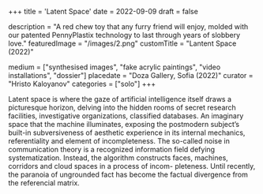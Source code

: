 +++
title = 'Latent Space'
date = 2022-09-09
draft = false

description = "A red chew toy that any furry friend will enjoy, molded with our patented PennyPlastix technology to last through years of slobbery love."
featuredImage = "/images/2.png"
customTitle = "Lantent Space (2022)"

medium = ["synthesised images", "fake acrylic paintings", "video installations", "dossier"]
placedate = "Doza Gallery, Sofia (2022)"
curator = "Hristo Kaloyanov"
categories = ["solo"]
+++

Latent space is where the gaze of artificial intelligence itself draws a picturesque horizon, delving into the hidden rooms of secret research facilities, investigative organizations, classified databases. An imaginary space that the machine illuminates, exposing the postmodern subject’s built-in subversiveness of aesthetic experience in its internal mechanics, referentiality and element of incompleteness. The so-called noise in communication theory is a recognized information field defying systematization. Instead, the algorithm constructs faces, machines, corridors and cloud spaces in a process of incom- pleteness. Until recently, the paranoia of ungrounded fact has become the factual divergence from the referencial matrix.